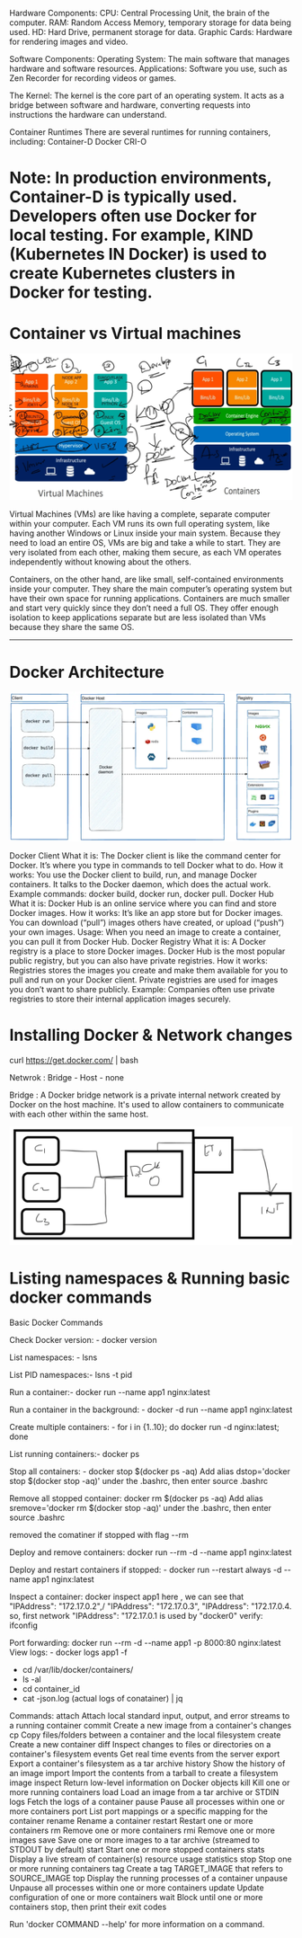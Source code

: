 

Hardware Components:
CPU: Central Processing Unit, the brain of the computer.
RAM: Random Access Memory, temporary storage for data being used.
HD: Hard Drive, permanent storage for data.
Graphic Cards: Hardware for rendering images and video.

Software Components:
Operating System: The main software that manages hardware and software resources.
Applications: Software you use, such as Zen Recorder for recording videos or games.

The Kernel:
The kernel is the core part of an operating system. It acts as a bridge between software and hardware, converting requests into instructions the hardware can understand.

Container Runtimes
There are several runtimes for running containers, including:
Container-D
Docker
CRI-O

# Note: In production environments, Container-D is typically used. Developers often use Docker for local testing. For example, KIND (Kubernetes IN Docker) is used to create Kubernetes clusters in Docker for testing.


# Container vs Virtual machines 

![Alt text](Docker_architecture.png)

Virtual Machines (VMs) are like having a complete, separate computer within your computer. Each VM runs its own full operating system, like having another Windows or Linux inside your main system. Because they need to load an entire OS, VMs are big and take a while to start. They are very isolated from each other, making them secure, as each VM operates independently without knowing about the others.

Containers, on the other hand, are like small, self-contained environments inside your computer. They share the main computer’s operating system but have their own space for running applications. Containers are much smaller and start very quickly since they don’t need a full OS. They offer enough isolation to keep applications separate but are less isolated than VMs because they share the same OS.

----

# Docker Architecture 

![Alt text](docker-architecture.png)

Docker Client
What it is: The Docker client is like the command center for Docker. It’s where you type in commands to tell Docker what to do.
How it works: You use the Docker client to build, run, and manage Docker containers. It talks to the Docker daemon, which does the actual work.
Example commands: docker build, docker run, docker pull.
Docker Hub
What it is: Docker Hub is an online service where you can find and store Docker images.
How it works: It’s like an app store but for Docker images. You can download (“pull”) images others have created, or upload (“push”) your own images.
Usage: When you need an image to create a container, you can pull it from Docker Hub.
Docker Registry
What it is: A Docker registry is a place to store Docker images. Docker Hub is the most popular public registry, but you can also have private registries.
How it works: Registries stores the images you create and make them available for you to pull and run on your Docker client. Private registries are used for images you don’t want to share publicly.
Example: Companies often use private registries to store their internal application images securely.

# Installing Docker & Network changes 

curl https://get.docker.com/ | bash 

Netwrok : Bridge - Host - none

Bridge : A Docker bridge network is a private internal network created by Docker on the host machine. It's used to allow containers to communicate with each other within the same host.

![Alt text](341965063-09f22c6c-743a-480e-8e87-7156d090c65d.png)



# Listing namespaces & Running basic docker commands 

Basic Docker Commands

Check Docker version: - docker version

List namespaces: -  lsns

List PID namespaces:-    lsns -t pid

Run a container:-    docker run --name app1 nginx:latest

Run a container in the background: -    docker -d run --name app1 nginx:latest

Create multiple containers: -   for i in {1..10}; do docker run -d nginx:latest; done

List running containers:-    docker ps

Stop all containers: -  docker stop $(docker ps -aq)
Add alias dstop='docker stop $(docker stop -aq)' under the .bashrc, then enter source .bashrc

Remove all stopped container: docker rm $(docker ps -aq)
Add alias sremove='docker rm $(docker stop -aq)' under the .bashrc, then enter source .bashrc

removed the comatiner if stopped with flag --rm

Deploy and remove containers: docker run --rm -d --name app1 nginx:latest

Deploy and restart containers if stopped: - docker run --restart always -d --name app1 nginx:latest

Inspect a container: docker inspect app1
    here , we can see that  "IPAddress": "172.17.0.2",/ "IPAddress": "172.17.0.3",  "IPAddress": "172.17.0.4. so, first network  "IPAddress": "172.17.0.1 is used by "docker0"
    verify: ifconfig

Port forwarding: docker run --rm -d --name app1 -p 8000:80 nginx:latest
View logs: -    docker logs app1 -f
  - cd  /var/lib/docker/containers/
  - ls -al
  - cd container_id
  - cat -json.log (actual logs of conatainer) | jq

Commands:
  attach      Attach local standard input, output, and error streams to a running container
  commit      Create a new image from a container's changes
  cp          Copy files/folders between a container and the local filesystem
  create      Create a new container
  diff        Inspect changes to files or directories on a container's filesystem
  events      Get real time events from the server
  export      Export a container's filesystem as a tar archive
  history     Show the history of an image
  import      Import the contents from a tarball to create a filesystem image
  inspect     Return low-level information on Docker objects
  kill        Kill one or more running containers
  load        Load an image from a tar archive or STDIN
  logs        Fetch the logs of a container
  pause       Pause all processes within one or more containers
  port        List port mappings or a specific mapping for the container
  rename      Rename a container
  restart     Restart one or more containers
  rm          Remove one or more containers
  rmi         Remove one or more images
  save        Save one or more images to a tar archive (streamed to STDOUT by default)
  start       Start one or more stopped containers
  stats       Display a live stream of container(s) resource usage statistics
  stop        Stop one or more running containers
  tag         Create a tag TARGET_IMAGE that refers to SOURCE_IMAGE
  top         Display the running processes of a container
  unpause     Unpause all processes within one or more containers
  update      Update configuration of one or more containers
  wait        Block until one or more containers stop, then print their exit codes

 Run 'docker COMMAND --help' for more information on a command. 



   
